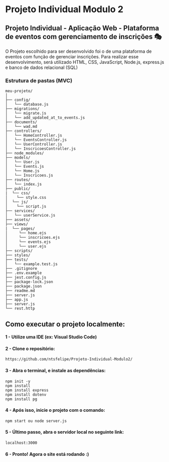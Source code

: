 # Projeto Individual Modulo 2

## Projeto Individual - Aplicação Web - Plataforma de eventos com gerenciamento de inscrições 🎭

O Projeto escolhido para ser desenvolvido foi o de uma plataforma de eventos com função de gerenciar inscrições. Para realizar esse desenvolvimento, será utilizado HTML, CSS, JavaScript, Node.js, express.js e banco de dados relacional (SQL)

### Estrutura de pastas (MVC)

```
meu-projeto/
│
├── config/               
│   └── database.js
├── migrations/
│   └── migrate.js
│   └── add_updated_at_to_events.js
├── documents/               
│   └── wad.md
├── controllers/           
│   └── HomeController.js
│   └── EventsController.js
│   └── UserController.js
│   └── InscricoesController.js
├── node_modules/ 
├── models/                
│   └── User.js
│   └── Events.js
│   └── Home.js
│   └── Inscricoes.js
├── routes/                
│   └── index.js
├── public/
|  └── css/
│    └── style.css
│  └── js/
│    └── script.js
├── services/              
│   └── userService.js
├── assets/  
├── views/  
|  └── pages/    
│     └── home.ejs        
│     └── inscricoes.ejs
│     └── events.ejs
│     └── user.ejs
├── scripts/              
├── styles/               
├── tests/                
│   └── example.test.js
├── .gitignore             
├── .env.example          
├── jest.config.js         
├── package-lock.json      
├── package.json          
├── readme.md              
├── server.js
├── app.js       
├── server.js       
└── rest.http              

```

## Como executar o projeto localmente:

#### 1 - Utilize uma IDE (ex: Visual Studio Code)

#### 2 - Clone o repositório:
```
https://github.com/ntsfelipe/Projeto-Individual-Modulo2/
```
#### 3 - Abra o terminal, e instale as dependências:
```
npm init -y
npm install 
npm install express
npm install dotenv
npm install pg
```
#### 4 - Após isso, inicie o projeto com o comando:
```
npm start ou node server.js
```
#### 5 - Último passo, abra o servidor local no seguinte link:
```
localhost:3000
```
#### 6 - Pronto! Agora o site está rodando :)
